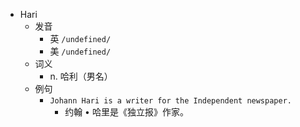 - Hari
  - 发音
    - 英 `/undefined/`
    - 美 `/undefined/`
  - 词义
    - n. 哈利（男名）
  - 例句
    - `Johann Hari is a writer for the Independent newspaper.`
      - 约翰 • 哈里是《独立报》作家。

